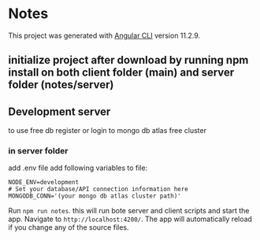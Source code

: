 # Notes

This project was generated with [Angular CLI](https://github.com/angular/angular-cli) version 11.2.9.

## initialize project after download by running npm install on both client folder (main) and server folder (notes/server)
## Development server

to use free db register or login to mongo db atlas free cluster

### in server folder
  add .env file
  add following variables to file:
  
    NODE_ENV=development
    # Set your database/API connection information here
    MONGODB_CONN='(your mongo db atlas cluster path)'


Run `npm run notes`. this will run bote server and client scripts and start the app. Navigate to `http://localhost:4200/`. The app will automatically reload if you change any of the source files.
